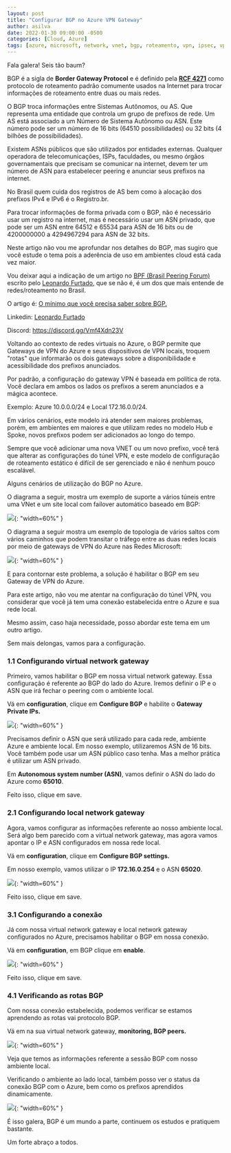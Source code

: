 ```yaml
---
layout: post
title: "Configurar BGP no Azure VPN Gateway"
author: asilva
date: 2022-01-30 09:00:00 -0500
categories: [Cloud, Azure]
tags: [azure, microsoft, network, vnet, bgp, roteamento, vpn, ipsec, vpngateway]
---
```


Fala galera! Seis tão baum?

BGP é a sigla de **Border Gateway Protocol** e é definido pela <a href="https://datatracker.ietf.org/doc/html/rfc4271" target="_blank"> **RCF 4271**</a> como protocolo de roteamento padrão comumente usados na Internet para trocar informações de roteamento entre duas ou mais redes. 

O BGP troca informações entre Sistemas Autônomos, ou AS. Que representa uma entidade que controla um grupo de prefixos de rede. Um AS está associado a um Número de Sistema Autônomo ou ASN. Este número pode ser um número de 16 bits (64510 possibilidades) ou 32 bits (4 bilhões de possibilidades). 

Existem ASNs públicos que são utilizados por entidades externas. Qualquer operadora de telecomunicações, ISPs, faculdades, ou mesmo órgãos governamentais que precisam se comunicar na internet, devem ter um número de ASN para estabelecer peering e anunciar seus prefixos na internet.

No Brasil quem cuida dos registros de AS bem como à alocação dos prefixos IPv4 e IPv6 é o Registro.br.

Para trocar informações de forma privada com o BGP, não é necessário usar um registro na internet, mas é necessário usar um ASN privado, que pode ser um ASN entre 64512 e 65534 para ASN de 16 bits ou de 4200000000 a 4294967294 para ASN de 32 bits.

Neste artigo não vou me aprofundar nos detalhes do BGP, mas sugiro que você estude o tema pois a aderência de uso em ambientes cloud está cada vez maior.

Vou deixar aqui a indicação de um artigo no <a href="https://wiki.brasilpeeringforum.org/w/P%C3%A1gina_principal" target="_blank"> BPF (Brasil Peering Forum)</a> escrito pelo <a href="https://wiki.brasilpeeringforum.org/w/Usu%C3%A1rio:Leonardo.furtado" target="_blank"> Leonardo Furtado</a>, que se não é, é um dos que mais entende de redes/roteamento no Brasil.

O artigo é: <a href="https://wiki.brasilpeeringforum.org/w/O_Minimo_que_Voce_precisa_saber_sobre_o_BGP" target="_blank"> O mínimo que você precisa saber sobre BGP.</a>

Linkedin: <a href="https://www.linkedin.com/in/leofurtadonyc/" target="_blank"> Leonardo Furtado</a>

Discord: <a href="https://discord.gg/Vmf4Xdn23V" target="_blank" > https://discord.gg/Vmf4Xdn23V</a>  

Voltando ao contexto de redes virtuais no Azure, o BGP permite que Gateways de VPN do Azure e seus dispositivos de VPN locais, troquem "rotas" que informarão os dois gateways sobre a disponibilidade e acessibilidade dos prefixos anunciados.

Por padrão, a configuração do gateway VPN é baseada em política de rota. Você declara em ambos os lados os prefixos a serem anunciados e a mágica acontece. 

Exemplo:  Azure 10.0.0.0/24 e Local 172.16.0.0/24.

Em vários cenários, este modelo irá atender sem maiores problemas, porém, em ambientes em maiores e que utilizam redes no modelo Hub e Spoke, novos prefixos podem ser adicionados ao longo do tempo.

Sempre que você adicionar uma nova VNET ou um novo prefixo, você terá que alterar as configurações do túnel VPN, e este modelo de configuração de roteamento estático é difícil de ser gerenciado e não é nenhum pouco escalável.

Alguns cenários de utilização do BGP no Azure.

O diagrama a seguir, mostra um exemplo de suporte a vários túneis entre uma VNet e um site local com failover automático baseado em BGP:

![](/assets/img/17/bgp1.png){: "width=60%" }

O diagrama a seguir mostra um exemplo de topologia de vários saltos com vários caminhos que podem transitar o tráfego entre as duas redes locais por meio de gateways de VPN do Azure nas Redes Microsoft:

![](/assets/img/17/bgp2.png){: "width=60%" }

E para contornar este problema, a solução é habilitar o BGP em seu Gateway de VPN do Azure.

Para este artigo, não vou me atentar na configuração do túnel VPN, vou considerar que você já tem uma conexão estabelecida entre o Azure e sua rede local.

Mesmo assim, caso haja necessidade, posso abordar este tema em um outro artigo.

Sem mais delongas, vamos para a configuração.

### **1.1 Configurando virtual network gateway**

Primeiro, vamos habilitar o BGP em nossa virtual network gateway. Essa configuração é referente ao BGP do lado do Azure. Iremos definir o IP e o ASN que irá fechar o peering com o ambiente local.

Vá em **configuration**, clique em **Configure BGP** e habilite o **Gateway Private IPs.**

![](/assets/img/17/bgp3.png){: "width=60%" }

Precisamos definir o ASN que será utilizado para cada rede, ambiente Azure e ambiente local. Em nosso exemplo, utilizaremos ASN de 16 bits. Você também pode usar um ASN público caso tenha. Mas a melhor prática é utilizar um ASN privado.

Em **Autonomous system number (ASN)**, vamos definir o ASN do lado do Azure como **65010**.

Feito isso, clique em save.

### **2.1 Configurando local network gateway**

Agora, vamos configurar as informações referente ao nosso ambiente local. Será algo bem parecido com a virtual network gateway, mas agora vamos apontar o IP e ASN configurados em nossa rede local.

Vá em **configuration**, clique em **Configure BGP settings.**

Em nosso exemplo, vamos utilizar o IP **172.16.0.254** e o ASN **65020**.

![](/assets/img/17/bgp4.png){: "width=60%" }

Feito isso, clique em save.

### **3.1 Configurando a conexão**

Já com nossa virtual network gateway e local network gateway configurados no Azure, precisamos habilitar o BGP em nossa conexão.

Vá em **configuration**, em BGP clique em **enable**.

![](/assets/img/17/bgp5.png){: "width=60%" }

Feito isso, clique em save.

### **4.1 Verificando as rotas BGP**

Com nossa conexão estabelecida, podemos verificar se estamos aprendendo as rotas vai protocolo BGP.

Vá em na sua virtual network gateway, **monitoring, BGP peers.**

![](/assets/img/17/bgp6.png){: "width=60%" }

Veja que temos as informações referente a sessão BGP com nosso ambiente local.

Verificando o ambiente ao lado local, também posso ver o status da conexão BGP com o Azure, bem como os prefixos aprendidos dinamicamente.

![](/assets/img/17/bgp7.png){: "width=60%" }

É isso galera, BGP é um mundo a parte, continuem os estudos e pratiquem bastante.

Um forte abraço a todos.